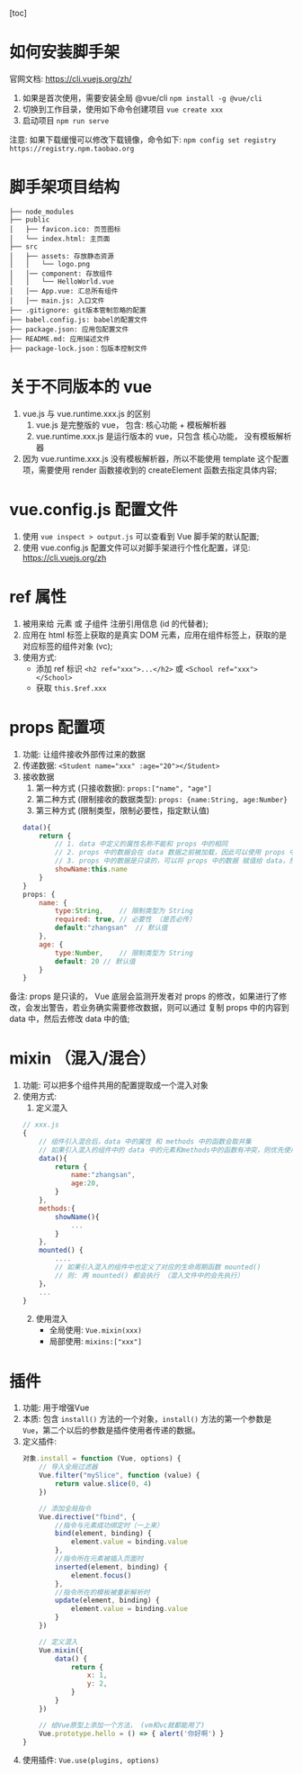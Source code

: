 [toc]

# 如何安装脚手架

官网文档: https://cli.vuejs.org/zh/

1. 如果是首次使用，需要安装全局 @vue/cli
    `npm install -g @vue/cli`
2. 切换到工作目录，使用如下命令创建项目
    `vue create xxx`
3. 启动项目
    `npm run serve`

注意: 如果下载缓慢可以修改下载镜像，命令如下:
    `npm config set registry https://registry.npm.taobao.org`


# 脚手架项目结构

```
├── node_modules 
├── public
│   ├── favicon.ico: 页签图标
│   └── index.html: 主页面
├── src
│   ├── assets: 存放静态资源
│   │   └── logo.png
│   │── component: 存放组件
│   │   └── HelloWorld.vue
│   │── App.vue: 汇总所有组件
│   │── main.js: 入口文件
├── .gitignore: git版本管制忽略的配置
├── babel.config.js: babel的配置文件
├── package.json: 应用包配置文件 
├── README.md: 应用描述文件
├── package-lock.json：包版本控制文件

```

# 关于不同版本的 vue

1. vue.js 与 vue.runtime.xxx.js 的区别
    1. vue.js 是完整版的 vue， 包含: 核心功能 + 模板解析器
    2. vue.runtime.xxx.js 是运行版本的 vue，只包含 核心功能， 没有模板解析器
2. 因为 vue.runtime.xxx.js 没有模板解析器，所以不能使用 template 这个配置项，需要使用 render 函数接收到的 createElement 函数去指定具体内容;


# vue.config.js 配置文件

1. 使用 `vue inspect > output.js` 可以查看到 Vue 脚手架的默认配置;
2. 使用 vue.config.js 配置文件可以对脚手架进行个性化配置，详见: https://cli.vuejs.org/zh

# ref 属性

1. 被用来给 元素 或 子组件 注册引用信息 (id 的代替者);
2. 应用在 html 标签上获取的是真实 DOM 元素，应用在组件标签上，获取的是对应标签的组件对象 (vc);
3. 使用方式:
    - 添加 ref 标识 `<h2 ref="xxx">...</h2>` 或 `<School ref="xxx"></School>`
    - 获取 `this.$ref.xxx`

# props 配置项

1. 功能: 让组件接收外部传过来的数据
2. 传递数据: `<Student name="xxx" :age="20"></Student>`
3. 接收数据
    1. 第一种方式 (只接收数据): `props:["name", "age"]`
    2. 第二种方式 (限制接收的数据类型): `props: {name:String, age:Number}`
    3. 第三种方式 (限制类型，限制必要性，指定默认值)
    ```js
    data(){
        return {
            // 1. data 中定义的属性名称不能和 props 中的相同
            // 2. props 中的数据会在 data 数据之前被加载，因此可以使用 props 中的数据给 data 中的字段赋值
            // 3. props 中的数据是只读的，可以将 props 中的数据 赋值给 data，然后使用data中的数据去显示和操作
            showName:this.name
        }
    }
    props: {
        name: {
            type:String,    // 限制类型为 String
            required: true, // 必要性 （是否必传）
            default:"zhangsan"  // 默认值
        },
        age: {
            type:Number,    // 限制类型为 String
            default: 20 // 默认值
        }
    }
    ```

备注: props 是只读的， Vue 底层会监测开发者对 props 的修改，如果进行了修改，会发出警告，若业务确实需要修改数据，则可以通过 复制 props 中的内容到 data 中，然后去修改 data 中的值;


# mixin （混入/混合）

1. 功能: 可以把多个组件共用的配置提取成一个混入对象
2. 使用方式:
    1. 定义混入
    ```js
    // xxx.js
    {
        // 组件引入混合后，data 中的属性 和 methods 中的函数会取并集
        // 如果引入混入的组件中的 data 中的元素和methods中的函数有冲突，则优先使用 组件中的冲突属性/函数
        data(){
            return {
                name:"zhangsan",
                age:20,
            }
        },
        methods:{
            showName(){
                ...
            }
        },
        mounted() {
            ....
            // 如果引入混入的组件中也定义了对应的生命周期函数 mounted()
            // 则: 两 mounted() 都会执行 （混入文件中的会先执行）
        }，
        ...
    }
    ```
    2. 使用混入
        - 全局使用: `Vue.mixin(xxx)`
        - 局部使用: `mixins:["xxx"]`


# 插件

1. 功能: 用于增强Vue
2. 本质: 包含 `install()` 方法的一个对象，`install()` 方法的第一个参数是 `Vue`，第二个以后的参数是插件使用者传递的数据。
3. 定义插件:
    ```js
    对象.install = function (Vue, options) {
        // 导入全局过滤器
        Vue.filter("mySlice", function (value) {
            return value.slice(0, 4)
        })

        // 添加全局指令
        Vue.directive("fbind", {
            //指令与元素成功绑定时（一上来）
            bind(element, binding) {
                element.value = binding.value
            },
            //指令所在元素被插入页面时
            inserted(element, binding) {
                element.focus()
            },
            //指令所在的模板被重新解析时
            update(element, binding) {
                element.value = binding.value
            }
        })

        // 定义混入
        Vue.mixin({
            data() {
                return {
                    x: 1,
                    y: 2,
                }
            }
        })

        // 给Vue原型上添加一个方法， (vm和vc就都能用了)
        Vue.prototype.hello = () => { alert('你好啊') }
    }
    ```
4. 使用插件: `Vue.use(plugins, options)`


